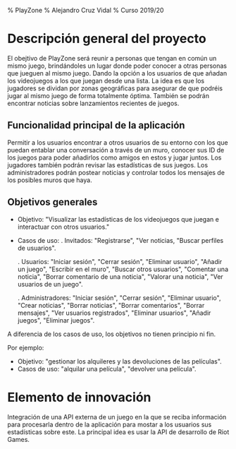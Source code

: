 % PlayZone
% Alejandro Cruz Vidal
% Curso 2019/20

# Descripción general del proyecto

El obejtivo de PlayZone será reunir a personas que tengan en común un mismo juego, brindándoles un lugar donde poder conocer a otras personas que jueguen al mismo juego. Dando la opción a los usuarios de que añadan los videojuegos a los que juegan desde una lista. La idea es que los jugadores se dividan por zonas geográficas para asegurar de que podréis jugar al mismo juego de forma totalmente óptima. También se podrán encontrar noticias sobre lanzamientos recientes de juegos.

## Funcionalidad principal de la aplicación

Permitir a los usuarios encontrar a otros usuarios de su entorno con los que puedan entablar una conversación a través de un muro, conocer sus ID de los juegos para poder añadirlos como amigos en estos y jugar juntos.
Los jugadores también podrán revisar las estadísticas de sus juegos.
Los administradores podrán postear noticias y controlar todos los mensajes de los posibles muros que haya.

## Objetivos generales

* Objetivo: "Visualizar las estadísticas de los videojuegos que juegan e interactuar con otros usuarios."

* Casos de uso:
    . Invitados: "Registrarse", "Ver noticias, "Buscar perfiles de usuarios".
    
    . Usuarios: "Iniciar sesión", "Cerrar sesión", "Eliminar usuario", "Añadir un juego", "Escribir en el muro", "Buscar otros usuarios", "Comentar una noticia", "Borrar comentario de una noticia", "Valorar una noticia", "Ver usuarios de un juego".

    . Administradores: "Iniciar sesión", "Cerrar sesión", "Eliminar usuario", "Crear noticias", "Borrar noticias", "Borrar comentarios", "Borrar mensajes", "Ver usuarios registrados", "Eliminar usuarios", "Añadir juegos", "Eliminar juegos".

A diferencia de los casos de uso, los objetivos no tienen principio ni fin.

Por ejemplo:

* Objetivo: "gestionar los alquileres y las devoluciones de las películas".
* Casos de uso: "alquilar una película", "devolver una película".

# Elemento de innovación

Integración de una API externa de un juego en la que se reciba información para procesarla dentro de la aplicación para mostar a los usuarios sus estadísticas sobre este. La principal idea es usar la API de desarrollo de Riot Games.
